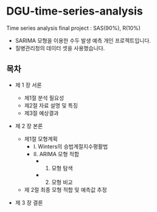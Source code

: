 # DGU-time-series-analysis
Time series analysis final project : SAS(90%), R(10%)

- SARIMA 모형을 이용한 수두 발생 예측 개인 프로젝트입니다.
- 질병관리청의 데이터 셋을 사용했습니다.


## 목차

- 제 1 장 서론
  - 제1절	분석 필요성
  - 제2절	자료 설명 및 특징
  - 제3절	예상결과 

- 제 2 장 본론
  - 제1절	모형계획
    - Ⅰ. Winters의 승법계절지수평활법
    - Ⅱ. ARIMA 모형 적합
      - 1.	모형 탐색
      - 2.	모형 비교
  - 제 2절 최종 모형 적합 및 예측값 추정


- 제 3 장 결론
